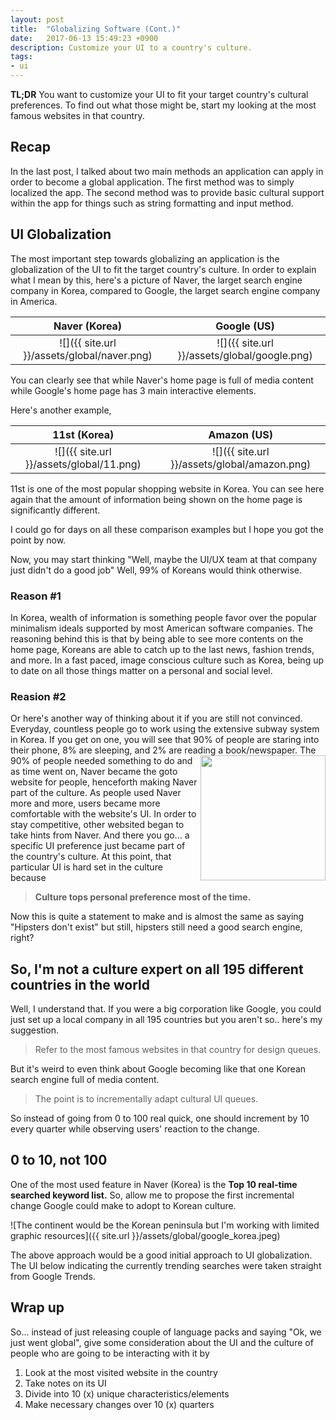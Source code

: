 ```yaml
---
layout: post
title:  "Globalizing Software (Cont.)"
date:   2017-06-13 15:49:23 +0900
description: Customize your UI to a country's culture.
tags: 
- ui
---
```


**TL;DR** You want to customize your UI to fit your target country's cultural preferences. To find out what those might be, start my looking at the most famous websites in that country.

## Recap
In the last post, I talked about two main methods an application can apply in order to become a global application. The first method was to simply localized the app. The second method was to provide basic cultural support within the app for things such as string formatting and input method.

## UI Globalization
The most important step towards globalizing an application is the globalization of the UI to fit the target country's culture. In order to explain what I mean by this, here's a picture of Naver, the larget search engine company in Korea, compared to Google, the larget search engine company in America.

Naver (Korea)                        |  Google (US)
:-----------------------------------:|:--------------------------------------:
![]({{ site.url }}/assets/global/naver.png) | ![]({{ site.url }}/assets/global/google.png)

You can clearly see that while Naver's home page is full of media content while Google's home page has 3 main interactive elements. 

Here's another example,

11st (Korea)            |  Amazon (US)
:-----------------------------------:|:--------------------------------------:
![]({{ site.url }}/assets/global/11.png)    | ![]({{ site.url }}/assets/global/amazon.png)

11st is one of the most popular shopping website in Korea. You can see here again that the amount of information being shown on the home page is significantly different. 

I could go for days on all these comparison examples but I hope you got the point by now.

Now, you may start thinking "Well, maybe the UI/UX team at that company just didn't do a good job" Well, 99% of Koreans would think otherwise.

### Reason #1
In Korea, wealth of information is something people favor over the popular minimalism ideals supported by most American software companies. The reasoning behind this is that by being able to see more contents on the home page, Koreans are able to catch up to the last news, fashion trends, and more. In a fast paced, image conscious culture such as Korea, being up to date on all those things matter on a personal and social level. 

### Reasion #2
Or here's another way of thinking about it if you are still not convinced.
Everyday, countless people go to work using the extensive subway system in Korea. If you get on one, you will see that 90% of people are staring into their phone, 8% are sleeping, and 2% are reading a book/newspaper.  <img align="right" height="200" src="http://www.englishspectrum.com/wp-content/uploads/2016/11/3.jpg">The 90% of people needed something to do and as time went on, Naver became the goto website for people, henceforth making Naver part of the culture. As people used Naver more and more, users became more comfortable with the website's UI. In order to stay competitive, other websited began to take hints from Naver. And there you go... a specific UI preference just became part of the country's culture. At this point, that particular UI is hard set in the culture because 

> **Culture tops personal preference most of the time.** 

Now this is quite a statement to make and is almost the same as saying "Hipsters don't exist" but still, hipsters still need a good search engine, right?


## So, I'm not a culture expert on all 195 different countries in the world

Well, I understand that. If you were a big corporation like Google, you could just set up a local company in all 195 countries but you aren't so.. here's my suggestion. 

> Refer to the most famous websites in that country for design queues.

But it's weird to even think about Google becoming like that one Korean search engine full of media content.

> The point is to incrementally adapt cultural UI queues.

So instead of going from 0 to 100 real quick, one should increment by 10 every quarter while observing users' reaction to the change.

## 0 to 10, not 100
One of the most used feature in Naver (Korea) is the **Top 10 real-time searched keyword list.** So, allow me to propose the first incremental change Google could make to adopt to Korean culture. 

![The continent would be the Korean peninsula but I'm working with limited graphic resources]({{ site.url }}/assets/global/google_korea.jpeg)

The above approach would be a good initial approach to UI globalization. The UI below indicating the currently trending searches were taken straight from Google Trends.

## Wrap up
So... instead of just releasing couple of language packs and saying "Ok, we just went global", give some consideration about the UI and the culture of people who are going to be interacting with it by

1. Look at the most visited website in the country
2. Take notes on its UI
3. Divide into 10 (x) unique characteristics/elements
4. Make necessary changes over 10 (x) quarters

